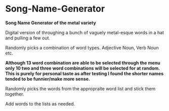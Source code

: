 # Song-Name-Generator
**Song Name Generator of the metal variety**

Digital version of throughing a bunch of vaguely metal-esque words in a hat and pulling a few out.

Randomly picks a combination of word types. Adjective Noun, Verb Noun etc.

**Although 13 word combination are able to be selected through the menu only 10 two and three word combinations will be selected for at random. 
This is purely for personal taste as after testing I found the shorter names tended to be funnier/make more sense.**

Randomly picks the words from the appropraite word list and stick them together.

Add words to the lists as needed.
